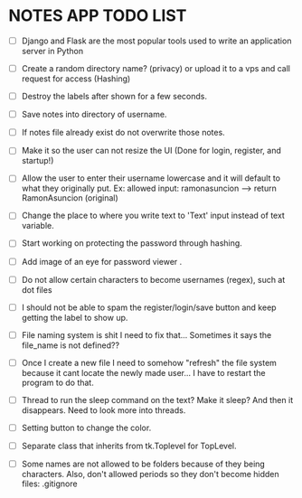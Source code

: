 # NOTES APP TODO LIST

- [ ] Django and Flask are the most popular tools used to write an application server in Python

- [ ] Create a random directory name? (privacy) or upload it to a vps and call request for access (Hashing)

- [ ] Destroy the labels after shown for a few seconds. 

- [ ] Save notes into directory of username.

- [ ] If notes file already exist do not overwrite those notes. 

- [ ] Make it so the user can not resize the UI (Done for login, register, and startup!)

- [ ] Allow the user to enter their username lowercase and it will default to what they originally put. Ex: allowed input: ramonasuncion --> return RamonAsuncion (original)

- [ ] Change the place to where you write text to 'Text' input instead of text variable. 

- [ ] Start working on protecting the password through hashing. 

- [ ] Add image of an eye for password viewer .

- [ ] Do not allow certain characters to become usernames (regex), such at dot files

- [ ] I should not be able to spam the register/login/save button and keep getting the label to show up. 

- [ ] File naming system is shit I need to fix that... Sometimes it says the file_name is not defined??

- [ ] Once I create a new file I need to somehow "refresh" the file system because it cant locate the newly made user... I have to restart the program to do that.

- [ ] Thread to run the sleep command on the text? Make it sleep? And then it disappears. Need to look more into threads. 

- [ ] Setting button to change the color. 

- [ ] Separate class that inherits from tk.Toplevel for TopLevel.

- [ ] Some names are not allowed to be folders because of they being characters. Also, don't allowed periods so they don't become hidden files: .gitignore
